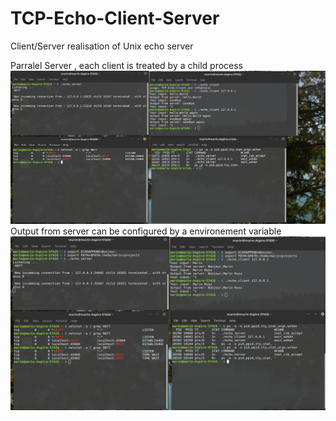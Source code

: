 # TCP-Echo-Client-Server
Client/Server realisation of Unix echo server


Parralel Server , each client is treated by a child process
![Screenshot](tcpClientServer.png)
Output from server can be configured by a environement variable
![Screenshot](configurableTCPServer.png)
